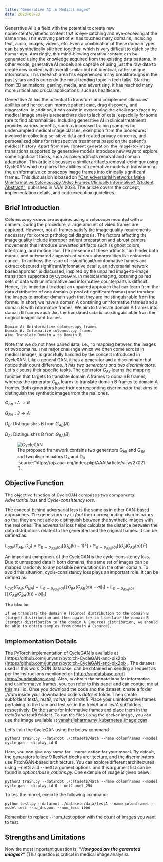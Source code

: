 ```yaml
---
title: "Generative AI in Medical mages"
date: 2023-08-20
---
```


Generative AI is a field with the potential to create new nonexistent/synthetic content that is eye-catching and eye-deceiving at the same time. This evolving part of AI has touched many domains, including text, audio, images, videos, etc. Even a combination of these domain types can be synthetically stitched together, which is very difficult to catch by the human eye. Amazingly, this mind-blowing creative content can be generated using the knowledge acquired from the existing data patterns. In other words, generative AI models are capable of using just the raw data to create new content with overall similar but not identical, rather unique information. This research area has experienced many breakthroughs in the past years and is currently the most trending topic in tech talks. Starting from 3D animations, gaming, media, and advertising, it has reached many more critical and crucial applications, such as healthcare.

Generative AI has the potential to transform and complement clinicians' abilities and hence, can improve patient care, drug discovery, and diagnostics. In addition, it can assist in overcoming the challenges faced by medical image analysis researchers due to lack of data, especially for some rare to find abnormalities. Including generative AI in clinical treatments provides various benefits, such as increased training samples for undersampled medical image classes, exemption from the procedures involved in collecting sensitive data and related privacy concerns, and personalized plans for retrospective treatments based on the patient's medical history. Apart from new content generation, the image-to-image translations supported by generative models introduce new ways to explore some significant tasks, such as noise/artifacts removal and domain adaptation. This article discusses a similar artifacts removal technique using CycleGAN which explores the abilities of generative models in transforming the uninformative colonoscopy image frames into clinically significant frames. This discussion is based on ["Can Adversarial Networks Make Uninformative Colonoscopy Video Frames Clinically Informative? (Student Abstract)"](https://ojs.aaai.org/index.php/AAAI/article/view/27021), published in AAAI 2023. The article covers the concept, implementation details, and code execution guidelines.

## Brief Introduction 

Colonoscopy videos are acquired using a coloscope mounted with a camera. During the procedure, a large amount of video frames are captured. However, not all frames satisfy the image quality requirements necessary for correct pathological diagnosis. The factors affecting the image quality include improper patient preparation and abrupt camera movements that introduce unwanted artifacts such as ghost colors, interlacing, and motion blur. The presence of these artifacts can hinder both manual and automated diagnosis of serious abnormalities like colorectal cancer. To address the issue of insignificant/uninformative frames and  extract obscured significant/informative details, an adversarial network based approach is discussed, inspired by the unpaired image-to-image translation supported by CycleGAN. In medical imaging, obtaining paired sets of data with uninformative and informative counterparts is difficult. Hence, it is important to adopt an unpaired approach that can learn from the data distribution of one domain (a pool of significant frames) and translate the images to another domain such that they are indistinguishable from the former. In short, we have a domain A containing uninformative frames and a domain B with informative frames. We aim to translate domain A frames into domain B frames such that the translated data is indistinguishable from the original insignificant frames.

```
Domain A: Uninformative colonoscopy frames
Domain B: Informative colonoscopy frames
Aim: Translate Domain A to Domain B
```
Note that we do not have paired data, i.e., no mapping between the images of two domains. This major challenge which we often come across in medical images, is gracefully handled by the concept introduced in CycleGAN. Like a general GAN, it has a generator and a discriminator but notice their count difference. *It has two generators and two discriminators.* Let's discuss their specific tasks.
The generator $` G_{AB} `$ learns the mapping function that targets to translate domain A frames to domain B frames, whereas the generator $` G_{BA} `$ learns to translate domain B frames to domain A frames. Both generators have their corresponding discriminator that aims to distinguish the synthetic images from the real ones.


$` G_{AB}: A \rightarrow B `$ 

$` G_{BA}: B \rightarrow A `$ 

$`D_B:`$ Distinguishes B from $` G_{AB}(A) `$ 

$` D_A `$: Distinguishes B from $` G_{BA}(B)`$

<figure>
  <img src="/my_pages/assets/cyclegan_diag.png" alt="CycleGAN">
  <figcaption>The proposed framework contains two generators G<sub>AB</sub> and G<sub>BA</sub> and two discriminators D<sub>A</sub> and D<sub>B</sub> (source:"https://ojs.aaai.org/index.php/AAAI/article/view/27021").</figcaption>
</figure>



## Objective Function

The objective function of CycleGAN comprises two components: *Adversarial loss* and *Cycle-consistency loss*.

The concept behind adversarial loss is the same as in other GAN-based approaches. The generators try to *fool* their corresponding discriminators so that they are not able to distinguish between the synthetic images with the real ones. The adversarial loss helps calculate the distance between the data distributions related to the generated and the original frames. It can be defined as:

$`
L_{adv}(G_{AB}, D_B) = \mathbb{E}_{b\sim p_{data}(b)}[(D_B (b)-1)^2] + \mathbb{E}_{a\sim p_{data}(a)}[(D_B(G_{AB}(a)))^2]
`$

An important component of the CycleGAN is the cycle-consistency loss. Due to unmapped data in both domains, the same set of images can be mapped randomly to any possible permutations in the other domain. To avoid this situation, cycle-consistency loss plays an important role. It can be defined as:

$`
L_{cyc}(G_{AB}, G_{BA}) = \mathbb{E}_{a\sim p_{data}(a)}[\lVert G_{BA}(G_{AB}(a))-a\rVert_1] + \mathbb{E}_{b\sim p_{data}(b)}[\lVert G_{AB}(G_{BA}(b))-b\rVert_1]
`$


The idea is:

```
If we translate the domain A (source) distribution to the domain B (target) distribution and then again try to translate the domain B (target) distribution to the domain A (source) distribution, we should be able to obtain samples from domain A (source). 
```

## Implementation Details

The PyTorch implementation of CycleGAN is available at [https://github.com/junyanz/pytorch-CycleGAN-and-pix2pix](https://github.com/junyanz/pytorch-CycleGAN-and-pix2pix). The dataset used in this work (SUN Database) can be obtained on sending a request as per the instructions mentioned on [http://sundatabase.org/](http://sundatabase.org/). Also, to obtain the annotations for informative and uninformative frames, you can refer to [this](https://ieeexplore.ieee.org/abstract/document/10017475/) paper and can contact me at [this](mailto:vanshalisharma@iitg.ac.in)
mail id. 
Once you download the code and the dataset, create a folder *./data* inside your downloaded code's *dataset* folder. Then create subfolders *testA*, *testB*, *trainA*, and *trainB*. Place your uninformative frames pertaining to the train and test set in the *trainA* and *testA* subfolders, respectively. Do the same for informative frames and place them in the *trainB* and *testB* folders. 
To run the files using the docker image, you can use the image available at [vanshalisharma/my_kubernetes_image:cgan](vanshalisharma/my_kubernetes_image:cgan). 

Let's train the CycleGAN using the below command:
```
python3 train.py --dataroot ./datasets/data --name colonframes --model cycle_gan --display_id 0
```
Here, you can give any name for --name option for your model. By default, the generators follow 9 ResNet blocks architecture, and the discriminators use PatchGAN-based architecture. You can explore different architectures using --netG and --netD argument options, and this argument list can be found in *options/base_options.py*. One example of usage is given below:

```
python3 train.py --dataroot ./datasets/data --name colonframes --model cycle_gan --display_id 0 --netG unet_256 
```

To test the model, execute the following command:

```
python test.py --dataroot ./datasets/data/testA --name colonframes --model test --no_dropout --num_test 1000
```

Remember to replace --num_test option with the count of images you want to test. 

## Strengths and Limitations

Now the most important question is, ***"How good are the generated images?"*** (This question is critical in medical image analysis). 








